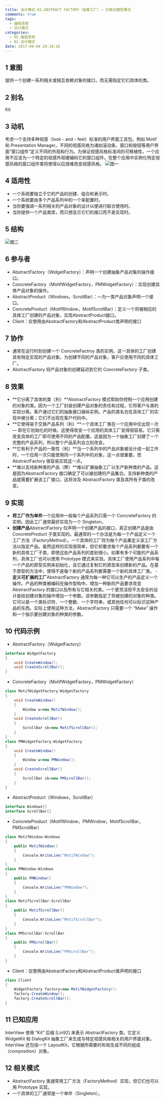 ```yaml
---
title: 设计模式-01.ABSTRACT FACTORY（抽象工厂）— 对象创建型模式
comments: true
tags:
  - 编程思想
  - 设计模式
categories:
  - 05.编程思想
  - 01.设计模式
date: 2017-09-04 20:16:16
---
```

## 1 意图

提供一个创建一系列相关或相互依赖对象的接口，而无需指定它们具体的类。

## 2 别名

Kit

## 3 动机

考虑一个支持多种视感（look - and - feel）标准的用户界面工具包，例如 Motif 和 Presentation Manager。不同的视感风格为诸如滚动条、窗口和按钮等用户界面“窗口组件”定义不同的外观和行为。为保证视感风格标准间的可移植性，一个应用不应该为一个特定的视感外观硬编码它的窗口组件。在整个应用中实例化特定视感风格的窗口组件类将使得以后很难改变视感风格。
![图一](/images/posts/抽象工厂1.jpg)

<!--more-->

## 4 适用性

- 一个系统要独立于它的产品的创建、组合和表示时。
- 一个系统要由多个产品系列中的一个来配置时。
- 当你要强调一系列相关的产品对象的设计以便进行联合使用时。
- 当你提供一个产品类库，而只想显示它们的接口而不是实现时。

## 5 结构

![图二](/images/posts/抽象工厂2.jpg)

## 6 参与者

- AbstractFactory（WidgetFactory）：声明一个创建抽象产品对象的操作接口。
- ConcreteFactory（MotifWidgetFactory，PMWidgetFactory）：实现创建具体产品对象的操作。
- AbstractProduct（Windows，ScrollBar）：—为一类产品对象声明一个接口。
- ConcreteProduct（MotifWindow，MotifScrollBar）：定义一个将被相应的具体工厂创建的产品对象，实现AbstractProduct接口。
- Client：仅使用由AbstractFactory和AbstractProduct类声明的接口

## 7 协作

- 通常在运行时刻创建一个 ConcreteFactroy 类的实例。这一具体的工厂创建具有特定实现的产品对象。为创建不同的产品对象，客户应使用不同的具体工厂。
- AbstractFactory 将产品对象的创建延迟到它的 ConcreteFactory 子类。

## 8 效果

- **它分离了具体的类（利）**AbstractFactory 模式帮助你控制一个应用创建的对象的类。因为一个工厂封装创建产品对象的责任和过程，它将客户与类的实现分离。客户通过它们的抽象接口操纵实例。产品的类名也在具体工厂的实现中被分离；它们不出现在客户代码中。
- **它使得易于交换产品系列（利）**一个具体工厂类在一个应用中仅出现一次 — 即在它初始化的时候。这使得改变一个应用的具体工厂变得很容易。它只需改变具体的工厂即可使用不同的产品配置，这是因为一个抽象工厂创建了一个完整的产品系列，所以整个产品系列会立刻改变。
- **它有利于产品的一致性（利）**当一个系列中的产品对象被设计成一起工作时，一个应用一次只能使用同一个系列中的对象，这一点很重要。而 AbstractFactory 很容易实现这一点。
- **难以支持新种类的产品（弊）**难以扩展抽象工厂以生产新种类的产品。这是因为AbstractFactory 接口确定了可以被创建的产品集合。支持新种类的产品就需要扩展该工厂接口，这将涉及 AbstractFactory 类及其所有子类的改变。

## 9 实现

- **将工厂作为单件**一个应用中一般每个产品系列只需一个 ConcreteFactory 的实例。因此工厂通常最好实现为一个 Singleton。
- **创建产品**AbstractFactory 仅声明一个创建产品的接口，真正创建产品是由 ConcreteProduct 子类实现的。最通常的一个办法是为每一个产品定义一个工厂方法（FactoryMethod）。一个具体的工厂将为每个产品重定义该工厂方法以指定产品。虽然这样的实现很简单，但它却要求每个产品系列都要有一个新的具体工厂子类，即使这些产品系列的差别很小。如果有多个可能的产品系列，具体工厂也可以使用 Prototype 模式来实现。具体工厂使用产品系列中每一个产品的原型实例来初始化，且它通过复制它的原型来创建新的产品。在基于原型的方法中，使得不是每个新的产品系列都需要一个新的具体工厂类。
-**定义可扩展的工厂**AbstractFactory 通常为每一种它可以生产的产品定义一个操作。产品的种类被编码在操作型构中。增加一种新的产品要求改变 AbstractFactory 的接口以及所有与它相关的类。一个更灵活但不太安全的设计是给创建对象的操作增加一个参数。该参数指定了将被创建的对象的种类。它可以是一个类标识符、一个整数、一个字符串，或其他任何可以标识这种产品的东西。实际上使用这种方法，AbstractFactory 只需要一个 “Make” 操作和一个指示要创建对象的种类的参数。

## 10 代码示例

- AbstractFactory（WidgetFactory）
``` C#
interface WidgetFactory
{
    void CreateWindow();
    void CreateScrollBar();
}
```
- ConcreteFactory（MotifWidgetFactory，PMWidgetFactory）
``` C#
class MotifWidgetFactory:WidgetFactory
{
    void CreateWindow()
    {
        Window w=new MotifWindow();        
    }
    void CreateScrollBar()
    {
        ScrollBar sb=new MotifScrollBar();        
    }
}
class PMWidgetFactory:WidgetFactory
{
    void CreateWindow()
    {
        Window w=new PMWindow();        
    }
    void CreateScrollBar()
    {
        ScrollBar sb=new PMScrollBar();        
    }
}
```
- AbstractProduct（Windows，ScrollBar）
```C#
interface Windows{}
interface ScrollBar{}
```
- ConcreteProduct（MotifWindow，PMWindow，MotifScrollBar，PMScrollBar）
```C#
class MotifWindow:Windows
{
    public MotifWindow()
    {
        Console.WriteLine("MotifWindow");
    }
}
class PMWindow:Windows
{
    public PMWindow()
    {
        Console.WriteLine("PMWindow");
    }
}
class MotifScrollBar:ScrollBar
{
    public MotifScrollBar()
    {
        Console.WriteLine("MotifScrollBar");
    }
}
class PMScrollBar:ScrollBar
{
    public PMScrollBar()
    {
        Console.WriteLine("PMScrollBar");
    }
}
```
- Client：仅使用由AbstractFactory和AbstractProduct类声明的接口
```C#
class Client
{
    WidgetFactory factory=new MotifWidgetFactory();
    factory.CreateWindow();
    factory.CreateScrollBar();
}
```

## 11 已知应用

InterView 使用 “Kit” 后缀 [Lin92] 来表示 AbstractFactory 类。它定义 WidgetKit 和 DialogKit 抽象工厂来生成与特定视感风格相关的用户界面对象。InterView 还包括一个 LayoutKit，它根据所需要的布局生成不同的组成（composition）对象。

## 12 相关模式

- AbstractFactory 类通常用工厂方法（FactoryMethod）实现，但它们也可以用 Prototype 实现。
- 一个具体的工厂通常是一个单件（Singleton）。